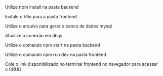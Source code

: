 Utilize npm install na pasta backend

Instale o Vite para a pasta frontend

Utilize o arquivo para gerar o banco de dados mysql

Atualize a conexão em db.js

Utilize o comando npm start na pasta backend

Utilize o comando npm run dev na pasta frontend

Cole o link disponibilizado no terminal frontend no navegador para acessar o CRUD

